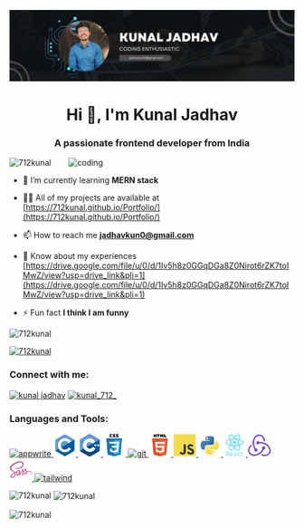 ![logo](https://github.com/712Kunal/712Kunal/blob/main/github%20banner.png)

<h1 align="center">Hi 👋, I'm Kunal Jadhav</h1>
<h3 align="center">A passionate frontend developer from India</h3>

<img align="right" alt="coding" width="400" src="https://user-images.githubusercontent.com/55389276/140866485-8fb1c876-9a8f-4d6a-98dc-08c4981eaf70.gif">
<p align="left"> <img src="https://komarev.com/ghpvc/?username=712kunal&label=Profile%20views&color=0e75b6&style=flat" alt="712kunal" /> </p>

- 🌱 I’m currently learning **MERN stack**

- 👨‍💻 All of my projects are available at [https://712kunal.github.io/Portfolio/](https://712kunal.github.io/Portfolio/)

- 📫 How to reach me **jadhavkun0@gmail.com**

- 📄 Know about my experiences [https://drive.google.com/file/u/0/d/1Iv5h8z0GGqDGa8Z0Nirot6rZK7toIMwZ/view?usp=drive_link&pli=1](https://drive.google.com/file/u/0/d/1Iv5h8z0GGqDGa8Z0Nirot6rZK7toIMwZ/view?usp=drive_link&pli=1)

- ⚡ Fun fact **I think I am funny**

<p align="left"> <img src="https://komarev.com/ghpvc/?username=712kunal&label=Profile%20views&color=0e75b6&style=flat" alt="712kunal" /> </p>

<p align="left"> <a href="https://github.com/ryo-ma/github-profile-trophy"><img src="https://github-profile-trophy.vercel.app/?username=712kunal" alt="712kunal" /></a> </p>

<h3 align="left">Connect with me:</h3>
<p align="left">
<a href="https://linkedin.com/in/kunal jadhav" target="blank"><img align="center" src="https://raw.githubusercontent.com/rahuldkjain/github-profile-readme-generator/master/src/images/icons/Social/linked-in-alt.svg" alt="kunal jadhav" height="30" width="40" /></a>
<a href="https://instagram.com/kunal_712_" target="blank"><img align="center" src="https://raw.githubusercontent.com/rahuldkjain/github-profile-readme-generator/master/src/images/icons/Social/instagram.svg" alt="kunal_712_" height="30" width="40" /></a>
</p>

<h3 align="left">Languages and Tools:</h3>
<p align="left"> <a href="https://appwrite.io" target="_blank" rel="noreferrer"> <img src="https://www.vectorlogo.zone/logos/appwriteio/appwriteio-icon.svg" alt="appwrite" width="40" height="40"/> </a> <a href="https://www.cprogramming.com/" target="_blank" rel="noreferrer"> <img src="https://raw.githubusercontent.com/devicons/devicon/master/icons/c/c-original.svg" alt="c" width="40" height="40"/> </a> <a href="https://www.w3schools.com/cpp/" target="_blank" rel="noreferrer"> <img src="https://raw.githubusercontent.com/devicons/devicon/master/icons/cplusplus/cplusplus-original.svg" alt="cplusplus" width="40" height="40"/> </a> <a href="https://www.w3schools.com/css/" target="_blank" rel="noreferrer"> <img src="https://raw.githubusercontent.com/devicons/devicon/master/icons/css3/css3-original-wordmark.svg" alt="css3" width="40" height="40"/> </a> <a href="https://git-scm.com/" target="_blank" rel="noreferrer"> <img src="https://www.vectorlogo.zone/logos/git-scm/git-scm-icon.svg" alt="git" width="40" height="40"/> </a> <a href="https://www.w3.org/html/" target="_blank" rel="noreferrer"> <img src="https://raw.githubusercontent.com/devicons/devicon/master/icons/html5/html5-original-wordmark.svg" alt="html5" width="40" height="40"/> </a> <a href="https://developer.mozilla.org/en-US/docs/Web/JavaScript" target="_blank" rel="noreferrer"> <img src="https://raw.githubusercontent.com/devicons/devicon/master/icons/javascript/javascript-original.svg" alt="javascript" width="40" height="40"/> </a> <a href="https://www.python.org" target="_blank" rel="noreferrer"> <img src="https://raw.githubusercontent.com/devicons/devicon/master/icons/python/python-original.svg" alt="python" width="40" height="40"/> </a> <a href="https://reactjs.org/" target="_blank" rel="noreferrer"> <img src="https://raw.githubusercontent.com/devicons/devicon/master/icons/react/react-original-wordmark.svg" alt="react" width="40" height="40"/> </a> <a href="https://redux.js.org" target="_blank" rel="noreferrer"> <img src="https://raw.githubusercontent.com/devicons/devicon/master/icons/redux/redux-original.svg" alt="redux" width="40" height="40"/> </a> <a href="https://sass-lang.com" target="_blank" rel="noreferrer"> <img src="https://raw.githubusercontent.com/devicons/devicon/master/icons/sass/sass-original.svg" alt="sass" width="40" height="40"/> </a> <a href="https://tailwindcss.com/" target="_blank" rel="noreferrer"> <img src="https://www.vectorlogo.zone/logos/tailwindcss/tailwindcss-icon.svg" alt="tailwind" width="40" height="40"/> </a> </p>

<p><img align="left" src="https://github-readme-stats.vercel.app/api/top-langs?username=712kunal&show_icons=true&locale=en&layout=compact" alt="712kunal" /></p>

<p>&nbsp;<img align="center" src="https://github-readme-stats.vercel.app/api?username=712kunal&show_icons=true&locale=en" alt="712kunal" /></p>

<p><img align="center" src="https://github-readme-streak-stats.herokuapp.com/?user=712kunal&" alt="712kunal" /></p>

